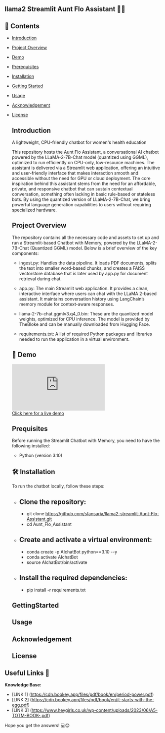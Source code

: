 ## llama2 Streamlit Aunt Flo Assistant 🦙🤖

## 📂 Contents

- [Introduction](#Introduction)
- [Project Overview](#ProjectOverview)
- [Demo](#Demo)
- [Prerequisites](#Prequisites)  
- [Installation](#Installation)
- [Getting Started ](#GettingStarted )
- [Usage](#Usage)    
- [Acknowledgement](#Acknowledgement)  
- [License](#License)
   

  ## Introduction
     A lightweight, CPU-friendly chatbot for women's health education

     This repository hosts the Aunt Flo Assistant, a conversational AI chatbot powered by the LLaMA-2-7B-Chat model (quantized using GGML), optimized to run efficiently on CPU-only, low-resource 
     machines. The assistant is delivered via a Streamlit web application, offering an intuitive and user-friendly interface that makes interaction smooth and accessible without the need for GPU 
     or cloud deployment.
     The core inspiration behind this assistant stems from the need for an affordable, private, and responsive chatbot that can sustain contextual conversation, something often lacking in basic 
     rule-based or stateless bots. By using the quantized version of LLaMA-2-7B-Chat, we bring powerful language generation capabilities to users without requiring specialized hardware.



  ## Project Overview
     The repository contains all the necessary code and assets to set up and run a 
     Streamlit-based Chatbot with Memory, powered by the LLaMA-2-7B-Chat (Quantized GGML) model. Below is a brief overview of the key components:

     - ingest.py: Handles the data pipeline. It loads PDF documents, splits the text into smaller word-based chunks, and creates a FAISS vectorstore database that is later used by app.py for 
       document retrieval during chat.

     - app.py: The main Streamlit web application. It provides a clean, interactive interface where users can chat with the LLaMA 2-based assistant. It maintains conversation history using 
       LangChain’s memory module for context-aware responses.

     - llama-2-7b-chat.ggmlv3.q4_0.bin: These are the quantized model weights, optimized for CPU inference. The model is provided by TheBloke and can be manually downloaded from Hugging Face.

     - requirements.txt: A list of required Python packages and libraries needed to run the application in a virtual environment.

  ## 🎥 Demo
     ![Demo Screenshot](https://github.com/sfansaria/llama2-streamlit-Aunt-Flo-Assistant/blob/main/images/Welcome%20to%20the%20Aunt%20Flo%20Assistant.pdf#:~:text=images-,Welcome,-to%20the%20Aunt)  
     [Click here for a live demo]() 
  
  
  ## Prequisites
     Before running the Streamlit Chatbot with Memory, you need to have the following installed:

     - Python (version 3.10)

  ## 🛠️ Installation
     To run the chatbot locally, follow these steps:

     - ## Clone the repository:
          - git clone https://github.com/sfansaria/llama2-streamlit-Aunt-Flo-Assistant.git
          - cd Aunt_Flo_Assistant
  
     - ## Create and activate a virtual environment: 
          - conda create -p AIchatBot python==3.10 --y
          - conda activate AIchatBot
          - source AIchatBot/bin/activate  
     - ## Install the required dependencies:
          - pip install -r requirements.txt

  ## GettingStarted
  
  ## Usage

  ## Acknowledgement

  ## License
  
  
  





## Useful Links 🔗

**Knowledge Base:** 
- [LINK 1] (https://cdn.bookey.app/files/pdf/book/en/period-power.pdf)
- [LINK 2] (https://cdn.bookey.app/files/pdf/book/en/it-starts-with-the-egg.pdf)
- [LINK 3] (https://www.heygirls.co.uk/wp-content/uploads/2023/06/A5-TOTM-BOOK-.pdf)

Hope you get the answers! 💻😊


